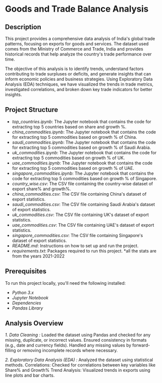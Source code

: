 # Goods and Trade Balance Analysis

## Description
This project provides a comprehensive data analysis of India's global trade patterns, focusing on exports for goods and services. The dataset used comes from the Ministry of Commerce and Trade, India and provides historical records that help analyze the country's trade performance over time.

The objective of this analysis is to identify trends, understand factors contributing to trade surpluses or deficits, and generate insights that can inform economic policies and business strategies. Using Exploratory Data Analysis (EDA) techniques, we have visualized the trends in trade metrics, investigated correlations, and broken down key trade indicators for better insights.

## Project Structure

- *top_countries.ipynb*: The Jupyter notebook that contains the code for extracting top 5 countries based on share and growth %.
- *china_commodities.ipynb*: The Jupyter notebook that contains the code for extracting top 5 commodities based on growth % of China. 
- *saudi_commodities.ipynb*: The Jupyter notebook that contains the code for extracting top 5 commodities based on growth % of Saudi Arabia.
- *uk_commodities.ipynb*: The Jupyter notebook that contains the code for extracting top 5 commodities based on growth % of UK.
- *uae_commodities.ipynb*: The Jupyter notebook that contains the code for extracting top 5 commodities based on growth % of UAE.
- *singapore_commodities.ipynb*: The Jupyter notebook that contains the code for extracting top 5 commodities based on growth % of Singapore.
- *country_wise.csv*: The CSV file containing the country-wise dataset of export share% and growth%.
- *china_commodities.csv*: The CSV file containing China's dataset of export statistics.
- *saudi_commodities.csv*: The CSV file containing Saudi Arabia's dataset of export statistics.
- *uk_commodities.csv*: The CSV file containing UK's dataset of export statistics.
- *uae_commodities.csv*: The CSV file containing UAE's dataset of export statistics.
- *singapore_commodities.csv*: The CSV file containing Singapore's dataset of export statistics.
- *README.md*: Instructions on how to set up and run the project.
- *requirements.txt*: Packages required to run this project.
*all the stats are from the years 2021-2022

## Prerequisites

To run this project locally, you'll need the following installed:
- *Python 3.x*
- *Jupyter Notebook*
- *Dependencies*
- *Pandas Library*

## Analysis Overview
*1. Data Cleaning :*
Loaded the dataset using Pandas and checked for any missing, duplicate, or incorrect values.
Ensured consistency in formats (e.g., date and currency fields).
Handled any missing values by forward-filling or removing incomplete records where necessary.

*2. Exploratory Data Analysis (EDA) :*
Analyzed the dataset using statistical methods.
Correlations: Checked for correlations between key variables like Share% and Growth%
Trend Analysis: Visualized trends in exports using line plots and bar charts.
